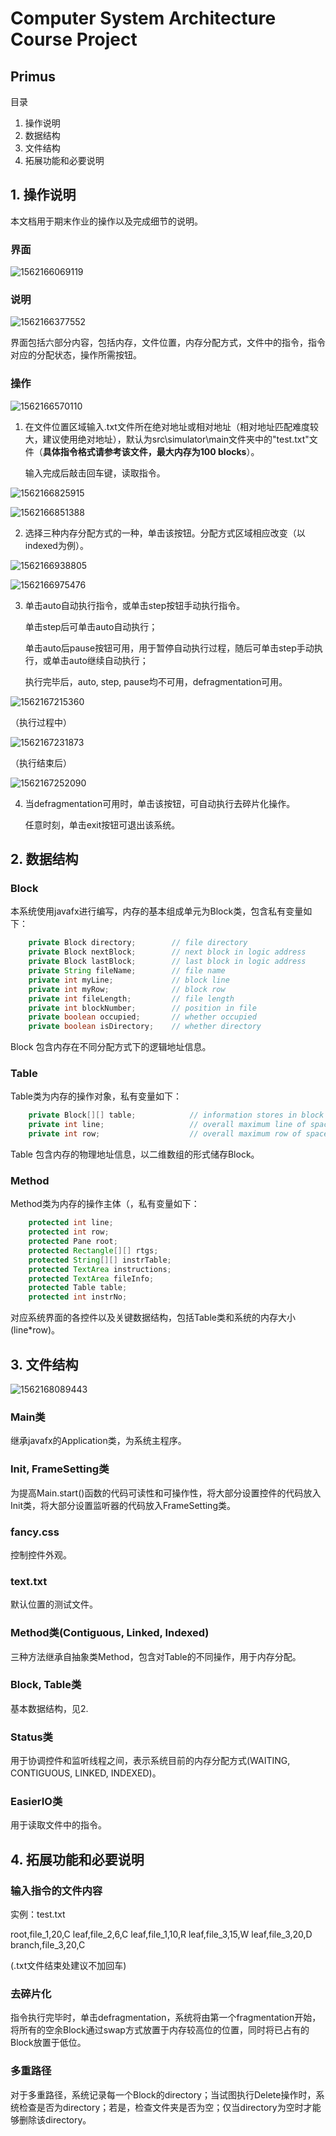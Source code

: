 # Computer System Architecture Course Project

Primus
---


目录

1. 操作说明
2. 数据结构
3. 文件结构
4. 拓展功能和必要说明

## 1. 操作说明

本文档用于期末作业的操作以及完成细节的说明。

### 界面

![1562166069119](plots/fig-1.png)

### 说明

![1562166377552](plots/fig-2.png)

界面包括六部分内容，包括内存，文件位置，内存分配方式，文件中的指令，指令对应的分配状态，操作所需按钮。

### 操作

![1562166570110](plots/fig-3.png)

1. 在文件位置区域输入.txt文件所在绝对地址或相对地址（相对地址匹配难度较大，建议使用绝对地址），默认为src\simulator\main文件夹中的"test.txt"文件（**具体指令格式请参考该文件，最大内存为100 blocks**）。

   输入完成后敲击回车键，读取指令。

![1562166825915](plots/fig-4.png)

![1562166851388](plots/fig-5.png)

2. 选择三种内存分配方式的一种，单击该按钮。分配方式区域相应改变（以indexed为例）。

![1562166938805](plots/fig-6.png)

![1562166975476](plots/fig-7.png)

3. 单击auto自动执行指令，或单击step按钮手动执行指令。

   单击step后可单击auto自动执行；

   单击auto后pause按钮可用，用于暂停自动执行过程，随后可单击step手动执行，或单击auto继续自动执行；

   执行完毕后，auto, step, pause均不可用，defragmentation可用。

![1562167215360](plots/fig-8.png)

（执行过程中）

![1562167231873](plots/fig-9.png)

（执行结束后）

![1562167252090](plots/fig-10.png)

4. 当defragmentation可用时，单击该按钮，可自动执行去碎片化操作。

   任意时刻，单击exit按钮可退出该系统。

## 2. 数据结构

### Block

本系统使用javafx进行编写，内存的基本组成单元为Block类，包含私有变量如下：

```java
    private Block directory;        // file directory
    private Block nextBlock;        // next block in logic address
    private Block lastBlock;        // last block in logic address
    private String fileName;        // file name
    private int myLine;             // block line
    private int myRow;              // block row
    private int fileLength;         // file length
    private int blockNumber;        // position in file
    private boolean occupied;       // whether occupied
    private boolean isDirectory;    // whether directory
```

Block 包含内存在不同分配方式下的逻辑地址信息。

### Table

Table类为内存的操作对象，私有变量如下：

```java
    private Block[][] table;            // information stores in block
    private int line;                   // overall maximum line of space
    private int row;                    // overall maximum row of space
```

Table 包含内存的物理地址信息，以二维数组的形式储存Block。

### Method

Method类为内存的操作主体（，私有变量如下：

```java
    protected int line;
    protected int row;
    protected Pane root;
    protected Rectangle[][] rtgs;
    protected String[][] instrTable;
    protected TextArea instructions;
    protected TextArea fileInfo;
    protected Table table;
    protected int instrNo;
```

对应系统界面的各控件以及关键数据结构，包括Table类和系统的内存大小(line*row)。

## 3. 文件结构

![1562168089443](plots/fig-11.png)

### Main类

继承javafx的Application类，为系统主程序。

### Init, FrameSetting类

为提高Main.start()函数的代码可读性和可操作性，将大部分设置控件的代码放入Init类，将大部分设置监听器的代码放入FrameSetting类。

### fancy.css

控制控件外观。

### text.txt

默认位置的测试文件。

### Method类(Contiguous, Linked, Indexed)

三种方法继承自抽象类Method，包含对Table的不同操作，用于内存分配。

### Block, Table类

基本数据结构，见2.

### Status类

用于协调控件和监听线程之间，表示系统目前的内存分配方式(WAITING, CONTIGUOUS, LINKED, INDEXED)。

### EasierIO类

用于读取文件中的指令。

## 4. 拓展功能和必要说明

### 输入指令的文件内容

实例：test.txt

root,file_1,20,C
leaf,file_2,6,C
leaf,file_1,10,R
leaf,file_3,15,W
leaf,file_3,20,D
branch,file_3,20,C

(.txt文件结束处建议不加回车)

### 去碎片化

指令执行完毕时，单击defragmentation，系统将由第一个fragmentation开始，将所有的空余Block通过swap方式放置于内存较高位的位置，同时将已占有的Block放置于低位。

### 多重路径

对于多重路径，系统记录每一个Block的directory；当试图执行Delete操作时，系统检查是否为directory；若是，检查文件夹是否为空；仅当directory为空时才能够删除该directory。

